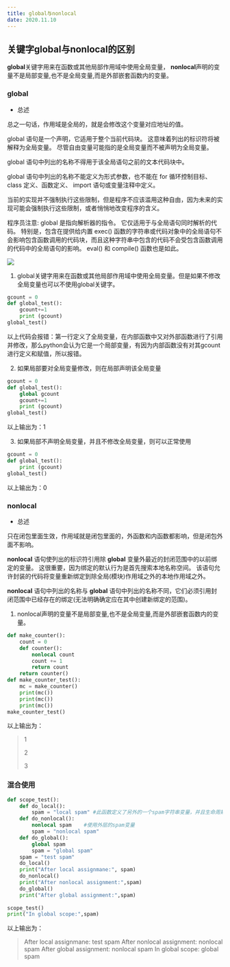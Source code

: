 ```yaml
---
title: global与nonlocal
date: 2020.11.10
---
```


## 关键字global与nonlocal的区别

**global**关键字用来在函数或其他局部作用域中使用全局变量， **nonlocal**声明的变量不是局部变量,也不是全局变量,而是外部嵌套函数内的变量。

### global

- 总述

总之一句话，作用域是全局的，就是会修改这个变量对应地址的值。

global 语句是一个声明，它适用于整个当前代码块。 这意味着列出的标识符将被解释为全局变量。 尽管自由变量可能指的是全局变量而不被声明为全局变量。

global 语句中列出的名称不得用于该全局语句之前的文本代码块中。

global 语句中列出的名称不能定义为形式参数，也不能在 for 循环控制目标、 class 定义、函数定义、 import 语句或变量注释中定义。

当前的实现并不强制执行这些限制，但是程序不应该滥用这种自由，因为未来的实现可能会强制执行这些限制，或者悄悄地改变程序的含义。

程序员注意: global 是指向解析器的指令。 它仅适用于与全局语句同时解析的代码。 特别是，包含在提供给内置 exec() 函数的字符串或代码对象中的全局语句不会影响包含函数调用的代码块，而且这种字符串中包含的代码不会受包含函数调用的代码中的全局语句的影响。 eval() 和 compile() 函数也是如此。

![](https://gitee.com/smithbee/image_bed/raw/master/202012090302626.jpg)

1. global关键字用来在函数或其他局部作用域中使用全局变量。但是如果不修改全局变量也可以不使用global关键字。

```python
gcount = 0
def global_test():
	gcount+=1
	print (gcount)
global_test()
```

以上代码会报错：第一行定义了全局变量，在内部函数中又对外部函数进行了引用并修改，那么python会认为它是一个局部变量，有因为内部函数没有对其gcount进行定义和赋值，所以报错。

2. 如果局部要对全局变量修改，则在局部声明该全局变量

```python
gcount = 0
def global_test():
	global gcount
	gcount+=1
	print (gcount)
global_test()
```

以上输出为：1

3. 如果局部不声明全局变量，并且不修改全局变量，则可以正常使用

```python
gcount = 0
def global_test():
	print (gcount)
global_test()
```

以上输出为：0



### nonlocal

- 总述

只在闭包里面生效，作用域就是闭包里面的，外函数和内函数都影响，但是闭包外面不影响。

**nonlocal** 语句使列出的标识符引用除 **global** 变量外最近的封闭范围中的以前绑定的变量。 这很重要，因为绑定的默认行为是首先搜索本地名称空间。 该语句允许封装的代码将变量重新绑定到除全局(模块)作用域之外的本地作用域之外。

**nonlocal** 语句中列出的名称与 **global** 语句中列出的名称不同，它们必须引用封闭范围中已经存在的绑定(无法明确确定应在其中创建新绑定的范围)。

1. nonlocal声明的变量不是局部变量,也不是全局变量,而是外部嵌套函数内的变量。

```python
def make_counter():
	count = 0
	def counter():
    	nonlocal count
    	count += 1
    	return count
	return counter()   
def make_counter_test():
	mc = make_counter()
	print(mc())
	print(mc())
	print(mc())
make_counter_test()
```

以上输出为：

> 1
>
> 2
>
> 3

### 混合使用

```python
def scope_test():
	def do_local():
    	spam = "local spam" #此函数定义了另外的一个spam字符串变量，并且生命周期只在此函数内。此处的spam和外层的spam是两个变量，如果写出spam = spam + “local spam” 会报错
	def do_nonlocal():
    	nonlocal spam    #使用外层的spam变量
    	spam = "nonlocal spam"
	def do_global():
    	global spam
    	spam = "global spam"
	spam = "test spam"
	do_local()
	print("After local assignmane:", spam)
	do_nonlocal()
  	print("After nonlocal assignment:",spam)
  	do_global()
  	print("After global assignment:",spam)
 
scope_test()
print("In global scope:",spam)
```

以上输出为：

> After local assignmane: test spam
> After nonlocal assignment: nonlocal spam
> After global assignment: nonlocal spam
> In global scope: global spam